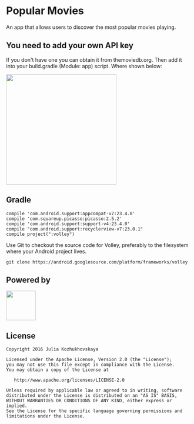 # Popular Movies
An app that allows users to discover the most popular movies playing.

## You need to add your own API key  
If you don't have one you can obtain it from themoviedb.org.
Then add it into your build.gradle (Module: app) script.
Where shown below:

<img src="https://lh5.googleusercontent.com/lcrd9OzPlFfhviXWKaSQflMMsDvOtzKRtdzCWP_vrERg-k3bqgRxeK3vm-vvxJkFOfZQPvO_1qksMCl7PBDlX336ZLftEWFOxpeeqIxid-3RrCayH0klSAMQkG1UvqO6cvB48ho" width="300">

## Gradle
```
compile 'com.android.support:appcompat-v7:23.4.0'
compile 'com.squareup.picasso:picasso:2.5.2'
compile 'com.android.support:support-v4:23.4.0'
compile "com.android.support:recyclerview-v7:23.0.1"
compile project(":volley")
```
Use Git to checkout the source code for Volley, preferably to the filesystem where your Android project lives.
```
git clone https://android.googlesource.com/platform/frameworks/volley
```

## Powered by
<img src="https://assets.tmdb.org/assets/c9dbe2292fb5eea61788571fbd96fa67/images/v4/logos/208x226-stacked-blue.png" width="80">

## License
```
Copyright 2016 Julia Kozhukhovskaya

Licensed under the Apache License, Version 2.0 (the "License");
you may not use this file except in compliance with the License.
You may obtain a copy of the License at

   http://www.apache.org/licenses/LICENSE-2.0

Unless required by applicable law or agreed to in writing, software
distributed under the License is distributed on an "AS IS" BASIS,
WITHOUT WARRANTIES OR CONDITIONS OF ANY KIND, either express or implied.
See the License for the specific language governing permissions and
limitations under the License.
```

